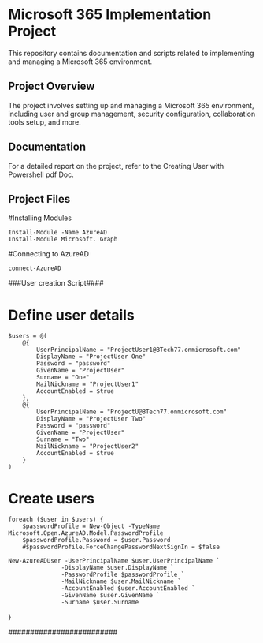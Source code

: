 # Microsoft 365 Implementation Project

This repository contains documentation and scripts related to implementing and managing a Microsoft 365 environment.

## Project Overview
The project involves setting up and managing a Microsoft 365 environment, including user and group management, security configuration, collaboration tools setup, and more.

## Documentation
For a detailed report on the project, refer to the Creating User with Powershell pdf Doc.

## Project Files

#Installing Modules

    Install-Module -Name AzureAD
    Install-Module Microsoft. Graph

    
#Connecting to AzureAD

    connect-AzureAD


###User creation Script####


# Define user details
    $users = @(
        @{
            UserPrincipalName = "ProjectUser1@BTech77.onmicrosoft.com"
            DisplayName = "ProjectUser One"
            Password = "password"
            GivenName = "ProjectUser"
            Surname = "One"
            MailNickname = "ProjectUser1"
            AccountEnabled = $true
        },
        @{
            UserPrincipalName = "ProjectU@BTech77.onmicrosoft.com"
            DisplayName = "ProjectUser Two"
            Password = "password"
            GivenName = "ProjectUser"
            Surname = "Two"
            MailNickname = "ProjectUser2"
            AccountEnabled = $true
        }
    )

# Create users
    foreach ($user in $users) {
        $passwordProfile = New-Object -TypeName Microsoft.Open.AzureAD.Model.PasswordProfile
        $passwordProfile.Password = $user.Password
        #$passwordProfile.ForceChangePasswordNextSignIn = $false

    New-AzureADUser -UserPrincipalName $user.UserPrincipalName `
                   -DisplayName $user.DisplayName `
                   -PasswordProfile $passwordProfile `
                   -MailNickname $user.MailNickname `
                   -AccountEnabled $user.AccountEnabled `
                   -GivenName $user.GivenName `
                   -Surname $user.Surname
}


#########################
